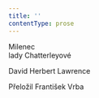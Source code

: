 ```yaml
---
title: ''
contentType: prose
---
```


Milenec  
lady Chatterleyové

David Herbert Lawrence

Přeložil František Vrba
